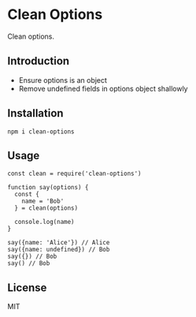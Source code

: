 # Clean Options

Clean options.

## Introduction

- Ensure options is an object
- Remove undefined fields in options object shallowly

## Installation

```
npm i clean-options
```

## Usage

```ecmascript 6
const clean = require('clean-options')

function say(options) {
  const {
    name = 'Bob'
  } = clean(options)

  console.log(name)
}

say({name: 'Alice'}) // Alice
say({name: undefined}) // Bob
say({}) // Bob
say() // Bob
```

## License

MIT